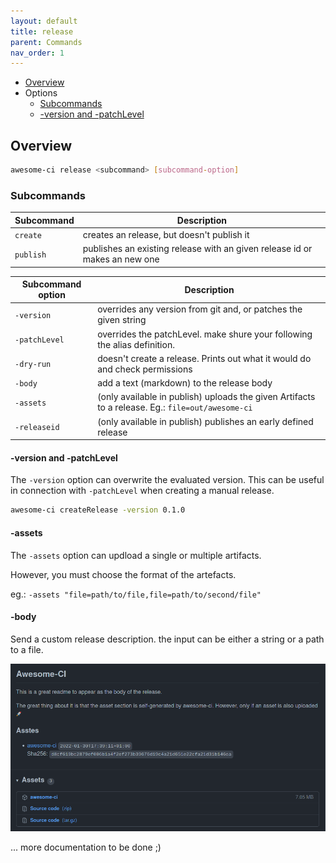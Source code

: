 ```yaml
---
layout: default
title: release
parent: Commands
nav_order: 1
---
```


- [Overview](#overview)
- Options
  - [Subcommands](#subcommands)
  - [-version and -patchLevel](#-version-and--patchLevel)

## Overview

```bash
awesome-ci release <subcommand> [subcommand-option]
```

### Subcommands

| Subcommand          | Description                                                                 |
| ------------------- | --------------------------------------------------------------------------- |
| `create`            | creates an release, but doesn't publish it                                  |
| `publish`           | publishes an existing release with an given release id or makes an new one  |


| Subcommand option   | Description                                                                 |
| ------------------- | --------------------------------------------------------------------------- |
| `-version`          | overrides any version from git and, or patches the given string             |
| `-patchLevel`       | overrides the patchLevel. make shure your following the alias definition.   |
| `-dry-run`          | doesn't create a release. Prints out what it would do and check permissions |
| `-body`             | add a text (markdown) to the release body                                   |
| `-assets`           | (only available in publish) uploads the given Artifacts to a release. Eg.: `file=out/awesome-ci` |
| `-releaseid`        | (only available in publish) publishes an early defined release              |


#### -version and -patchLevel

The `-version` option can overwrite the evaluated version.
This can be useful in connection with `-patchLevel` when creating a manual release.

```bash
awesome-ci createRelease -version 0.1.0
```

#### -assets

The `-assets` option can updload a single or multiple artifacts.

However, you must choose the format of the artefacts.

eg.: `-assets "file=path/to/file,file=path/to/second/file"`

#### -body

Send a custom release description. the input can be either a string or a path to a file.

![Release Body with Asstes](../pictures/release-assets-readme.png "Release Body with Asstes")

... more documentation to be done ;)